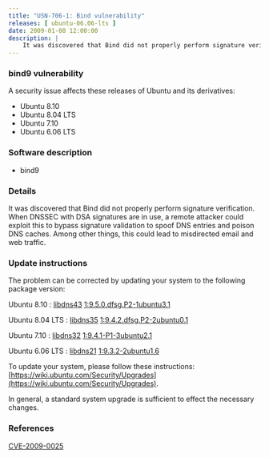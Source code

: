 ```yaml
---
title: "USN-706-1: Bind vulnerability"
releases: [ ubuntu-06.06-lts ]
date: 2009-01-08 12:00:00
description: |
    It was discovered that Bind did not properly perform signature verification. When DNSSEC with DSA signatures are in use, a remote attacker could exploit this to bypass signature validation to spoof DNS entries and poison DNS caches. Among other things, this could lead to misdirected email and web traffic. 
--- 
```

 
### bind9 vulnerability

A security issue affects these releases of Ubuntu and its derivatives:

* Ubuntu 8.10
* Ubuntu 8.04 LTS
* Ubuntu 7.10
* Ubuntu 6.06 LTS

### Software description

* bind9 

### Details

It was discovered that Bind did not properly perform signature verification. When DNSSEC with DSA signatures are in use, a remote attacker could exploit this to bypass signature validation to spoof DNS entries and poison DNS caches. Among other things, this could lead to misdirected email and web traffic. 

### Update instructions

The problem can be corrected by updating your system to the following package version:

Ubuntu 8.10
 : [libdns43](https://launchpad.net/ubuntu/+source/bind9) <span> [1:9.5.0.dfsg.P2-1ubuntu3.1](https://launchpad.net/ubuntu/+source/bind9/1:9.5.0.dfsg.P2-1ubuntu3.1) </span> 

Ubuntu 8.04 LTS
 : [libdns35](https://launchpad.net/ubuntu/+source/bind9) <span> [1:9.4.2.dfsg.P2-2ubuntu0.1](https://launchpad.net/ubuntu/+source/bind9/1:9.4.2.dfsg.P2-2ubuntu0.1) </span> 

Ubuntu 7.10
 : [libdns32](https://launchpad.net/ubuntu/+source/bind9) <span> [1:9.4.1-P1-3ubuntu2.1](https://launchpad.net/ubuntu/+source/bind9/1:9.4.1-P1-3ubuntu2.1) </span> 

Ubuntu 6.06 LTS
 : [libdns21](https://launchpad.net/ubuntu/+source/bind9) <span> [1:9.3.2-2ubuntu1.6](https://launchpad.net/ubuntu/+source/bind9/1:9.3.2-2ubuntu1.6) </span> 

To update your system, please follow these instructions: [https://wiki.ubuntu.com/Security/Upgrades](https://wiki.ubuntu.com/Security/Upgrades).

In general, a standard system upgrade is sufficient to effect the necessary changes. 

### References

 [CVE-2009-0025](http://people.ubuntu.com/~ubuntu-security/cve/CVE-2009-0025)
 
